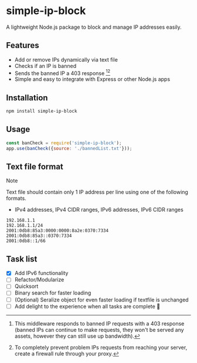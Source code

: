 # simple-ip-block

A lightweight Node.js package to block and manage IP addresses easily.

## Features

- Add or remove IPs dynamically via text file
- Checks if an IP is banned
- Sends the banned IP a 403 response [^1][^2] 
- Simple and easy to integrate with Express or other Node.js apps

## Installation

```bash
npm install simple-ip-block
```
## Usage

```javascript
const banCheck = require('simple-ip-block');
app.use(banCheck({source: './bannedList.txt'}));
```

## Text file format
> [!NOTE]
> Text file should contain only 1 IP address per line using one of the following formats.
- IPv4 addresses, IPv4 CIDR ranges, IPv6 addresses, IPv6 CIDR ranges

```
192.168.1.1
192.168.1.1/24
2001:0db8:85a3:0000:0000:8a2e:0370:7334
2001:0db8:85a3::0370:7334
2001:0db8::1/66
```

## Task list
- [x] Add IPv6 functionality
- [ ] Refactor/Modularize
- [ ] Quicksort
- [ ] Binary search for faster loading
- [ ] \(Optional) Seralize object for even faster loading if textfile is unchanged
- [ ] Add delight to the experience when all tasks are complete :tada:

[^1]: This middleware responds to banned IP requests with a 403 response (banned IPs can continue to make requests, they won't be served any assets, however they can still use up bandwidth).
[^2]: To completely prevent problem IPs requests from reaching your server, create a firewall rule through your proxy.